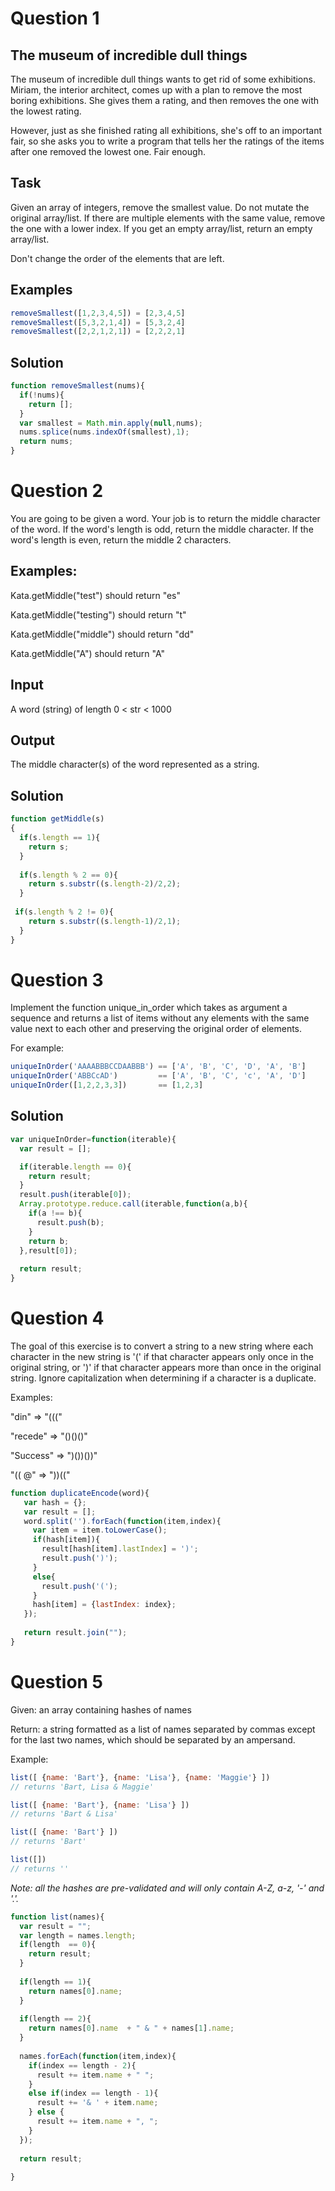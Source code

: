 # Question 1
## The museum of incredible dull things

The museum of incredible dull things wants to get rid of some exhibitions. Miriam, the interior architect, comes up with a plan to remove the most boring exhibitions. She gives them a rating, and then removes the one with the lowest rating.

However, just as she finished rating all exhibitions, she's off to an important fair, so she asks you to write a program that tells her the ratings of the items after one removed the lowest one. Fair enough.

## Task

Given an array of integers, remove the smallest value. Do not mutate the original array/list. If there are multiple elements with the same value, remove the one with a lower index. If you get an empty array/list, return an empty array/list.

Don't change the order of the elements that are left.

## Examples
```js
removeSmallest([1,2,3,4,5]) = [2,3,4,5]
removeSmallest([5,3,2,1,4]) = [5,3,2,4]
removeSmallest([2,2,1,2,1]) = [2,2,2,1]
```
## Solution
```js
function removeSmallest(nums){
  if(!nums){
    return [];
  }
  var smallest = Math.min.apply(null,nums);
  nums.splice(nums.indexOf(smallest),1);
  return nums;
}
```
# Question 2
You are going to be given a word. Your job is to return the middle character of the word. If the word's length is odd, return the middle character. If the word's length is even, return the middle 2 characters.

## Examples:

Kata.getMiddle("test") should return "es"

Kata.getMiddle("testing") should return "t"

Kata.getMiddle("middle") should return "dd"

Kata.getMiddle("A") should return "A"
## Input

A word (string) of length 0 < str < 1000

## Output

The middle character(s) of the word represented as a string.
## Solution
```js
function getMiddle(s)
{
  if(s.length == 1){
    return s;
  }
  
  if(s.length % 2 == 0){  
    return s.substr((s.length-2)/2,2);
  }
  
 if(s.length % 2 != 0){
    return s.substr((s.length-1)/2,1);
  }
}
```
# Question 3
Implement the function unique_in_order which takes as argument a sequence and returns a list of items without any elements with the same value next to each other and preserving the original order of elements.

For example:
```js
uniqueInOrder('AAAABBBCCDAABBB') == ['A', 'B', 'C', 'D', 'A', 'B']
uniqueInOrder('ABBCcAD')         == ['A', 'B', 'C', 'c', 'A', 'D']
uniqueInOrder([1,2,2,3,3])       == [1,2,3]
```
## Solution
```js
var uniqueInOrder=function(iterable){
  var result = [];

  if(iterable.length == 0){
    return result;
  }
  result.push(iterable[0]);
  Array.prototype.reduce.call(iterable,function(a,b){
    if(a !== b){
      result.push(b);
    }
    return b;
  },result[0]);
  
  return result;
}
```
# Question 4
The goal of this exercise is to convert a string to a new string where each character in the new string is '(' if that character appears only once in the original string, or ')' if that character appears more than once in the original string. Ignore capitalization when determining if a character is a duplicate.

Examples:

"din" => "((("

"recede" => "()()()"

"Success" => ")())())"

"(( @" => "))(("

```js
function duplicateEncode(word){
   var hash = {};
   var result = [];
   word.split('').forEach(function(item,index){
     var item = item.toLowerCase();
     if(hash[item]){
       result[hash[item].lastIndex] = ')';
       result.push(')');
     }
     else{
       result.push('(');
     }
     hash[item] = {lastIndex: index};  
   });
   
   return result.join("");
}
```
# Question 5
Given: an array containing hashes of names

Return: a string formatted as a list of names separated by commas except for the last two names, which should be separated by an ampersand.

Example:
```js
list([ {name: 'Bart'}, {name: 'Lisa'}, {name: 'Maggie'} ])
// returns 'Bart, Lisa & Maggie'

list([ {name: 'Bart'}, {name: 'Lisa'} ])
// returns 'Bart & Lisa'

list([ {name: 'Bart'} ])
// returns 'Bart'

list([])
// returns ''
```
*Note: all the hashes are pre-validated and will only contain A-Z, a-z, '-' and '.'.*
```js
function list(names){
  var result = "";
  var length = names.length;
  if(length  == 0){
    return result;
  }
  
  if(length == 1){
    return names[0].name;
  }
  
  if(length == 2){
    return names[0].name  + " & " + names[1].name;
  }
  
  names.forEach(function(item,index){
    if(index == length - 2){
      result += item.name + " ";
    }
    else if(index == length - 1){
      result += '& ' + item.name;     
    } else {
      result += item.name + ", ";
    }
  });
  
  return result;
  
}
```